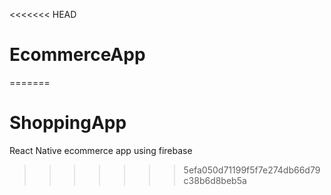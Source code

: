 <<<<<<< HEAD
# EcommerceApp
=======
# ShoppingApp
React Native ecommerce app using firebase 
>>>>>>> 5efa050d71199f5f7e274db66d79c38b6d8beb5a
